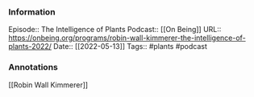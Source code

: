 ### Information

Episode:: The Intelligence of Plants
Podcast:: [[On Being]]
URL:: https://onbeing.org/programs/robin-wall-kimmerer-the-intelligence-of-plants-2022/
Date:: [[2022-05-13]]
Tags:: #plants
#podcast


### Annotations

[[Robin Wall Kimmerer]]